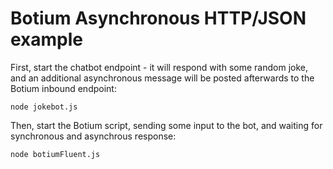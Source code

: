 # Botium Asynchronous HTTP/JSON example

First, start the chatbot endpoint - it will respond with some random joke, and an additional asynchronous message will be posted afterwards to the Botium inbound endpoint:

    node jokebot.js

Then, start the Botium script, sending some input to the bot, and waiting for synchronous and asynchrous response:

    node botiumFluent.js

